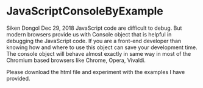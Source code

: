 # JavaScriptConsoleByExample
Siken Dongol
Dec 29, 2018
JavaScript code are difficult to debug. But modern browsers provide us with Console object that is helpful in debugging the JavaScript code. If you are a front-end developer than knowing how and where to use this object can save your development time.
The console object will behave almost exactly in same way in most of the Chromium based browsers like Chrome, Opera, Vivaldi. 

Please download the html file and experiment with the examples I have provided.
